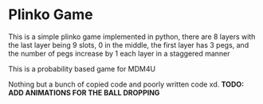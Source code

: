 # Plinko Game
This is a simple plinko game implemented in python, there are 8 layers with the last layer being 9 slots, 0 in the middle, 
the first layer has 3 pegs, and the number of pegs increase by 1 each layer in a staggered manner

This is a probability based game for MDM4U

Nothing but a bunch of copied code and poorly written code xd.
**TODO: ADD ANIMATIONS FOR THE BALL DROPPING**
